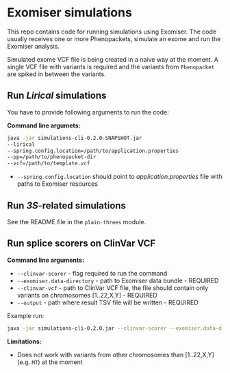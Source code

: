 # Exomiser simulations

This repo contains code for running simulations using Exomiser. The code usually receives one or more Phenopackets, simulate an exome and run the Exomiser analysis.

Simulated exome VCF file is being created in a naive way at the moment. A single VCF file with variants is required and the variants from `Phenopacket` are spiked in between the variants.

## Run *Lirical* simulations

You have to provide following arguments to run the code:

**Command line argumets:**
```bash
java -jar simulations-cli-0.2.0-SNAPSHOT.jar 
--lirical 
--spring.config.location=/path/to/application.properties 
--pp=/path/to/phenopacket-dir 
--vcf=/path/to/template.vcf
```

- `--spring.config.location` should point to *application.properties* file with paths to Exomiser resources

## Run *3S*-related simulations

See the README file in the `plain-threes` module.

## Run splice scorers on ClinVar VCF

**Command line arguments:**
- `--clinvar-scorer` - flag required to run the command
- `--exomiser.data-directory` - path to Exomiser data bundle - REQUIRED
- `--clinvar-vcf` - path to ClinVar VCF file, the file should contain only variants on chromosomes \[1..22,X,Y\] - REQUIRED
- `--output` - path where result TSV file will be written - REQUIRED

Example run:
```bash
java -jar simulations-cli-0.2.0.jar --clinvar-scorer --exomiser.data-directory=/path/to/exomiser-data/directory --clinvar-vcf=/path/to/clinvar_vcf.gz  --output=/path/to/output_file.tsv
```

**Limitations:**

- Does not work with variants from other chromosomes than \[1..22,X,Y\] (e.g. `MT`) at the moment   
